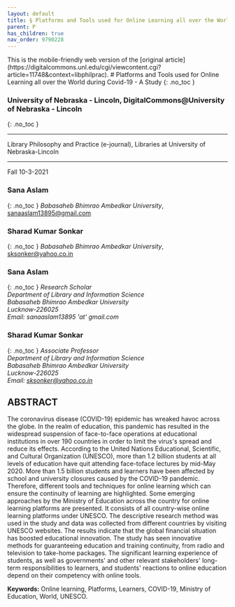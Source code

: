 ```yaml
---
layout: default
title: § Platforms and Tools used for Online Learning all over the World during Covid-19 - A Study 
parent: P 
has_children: true
nav_order: 9790228
---
```

<style>
.dont-break-out {
  /* These are technically the same, but use both */
  overflow-wrap: break-word;
  word-wrap: break-word;

     -ms-word-break: break-all;
  /* This is the dangerous one in WebKit, as it breaks things wherever */
  word-break: break-all;
  /* Instead use this non-standard one: */
  word-break: break-word;
}

.youtube-container {
    position: relative;
    width: 100%;
    height: 0;
    padding-bottom: 56.25%;
}
.youtube-video {
    position: absolute;
    top: 0;
    left: 0;
    width: 100%;
    height: 100%;
}

</style>

<div class="dont-break-out" markdown="1">
This is the mobile-friendly web version of the [original article](https://digitalcommons.unl.edu/cgi/viewcontent.cgi?article=11748&context=libphilprac).
# Platforms and Tools used for Online Learning all over the World during Covid-19 - A Study  
{: .no_toc }

### University of Nebraska - Lincoln, DigitalCommons@University of Nebraska - Lincoln  
{: .no_toc }

***

Library Philosophy and Practice (e-journal), Libraries at University of Nebraska-Lincoln 

***

Fall 10-3-2021

### Sana Aslam
{: .no_toc }
*Babasaheb Bhimrao Ambedkar University*, sanaaslam13895@gmail.com

### Sharad Kumar Sonkar
{: .no_toc }
*Babasaheb Bhimrao Ambedkar University*, sksonker@yahoo.co.in


### Sana Aslam
{: .no_toc }
*Research Scholar*  
*Department of Library and Information Science*  
*Babasaheb Bhimrao Ambedkar University*   
*Lucknow-226025*   
*Email: sanaaslam13895 'at' gmail.com*

### Sharad Kumar Sonkar
{: .no_toc }
*Associate Professor*   
*Department of Library and Information Science*  
*Babasaheb Bhimrao Ambedkar University*  
*Lucknow-226025*  
*Email: sksonker@yahoo.co.in*

## ABSTRACT
The coronavirus disease (COVID-19) epidemic has wreaked havoc across the globe. In the realm of education, this pandemic has resulted in the widespread suspension of face-to-face operations at educational institutions in over 190 countries in order to limit the virus's spread and reduce its effects. According to the United Nations Educational, Scientific, and Cultural Organization (UNESCO), more than 1.2 billion students at all levels of education have quit attending face-toface lectures by mid-May 2020. More than 1.5 billion students and learners have been affected by school and university closures caused by the COVID-19 pandemic. Therefore, different tools and techniques for online learning which can ensure the continuity of learning are highlighted. Some emerging approaches by the Ministry of Education across the country for online learning platforms are presented. It consists of all country-wise online learning platforms under UNESCO. The descriptive research method was used in the study and data was collected from different countries by visiting UNESCO websites. The results indicate that the global financial situation has boosted educational innovation. The study has seen innovative methods for guaranteeing education and training continuity, from radio and television to take-home packages. The significant learning experience of students, as well as governments' and other relevant stakeholders' long-term responsibilities to learners, and students' reactions to online education depend on their competency with online tools.

**Keywords:** Online learning, Platforms, Learners, COVID-19, Ministry of Education, World, UNESCO.

</div>
